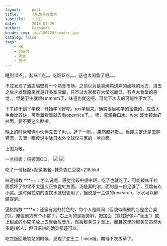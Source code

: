 ```yaml
---
layout:     post
title:      7月29号在港大
subtitle:   一兰🤪
date:       2018-07-29
author:     Fernando
header-img: img/180729/header.jpg
catalog: false
tags:
    - HK
    - 碎碎念
    - 美食
    - 旅行
---
```



睡到10点。。起床11点。。吃饭12点。。。这也太闲鱼了吧。。。

不过发现了酒店隔壁有一个熟食市场，之前以为是卖烤鸭烧鸡的卤味的地方，进去之后才发现原来就是好多家店面，只不过大家都在大堂吃而已，有点大食堂的感觉。。但是卫生就很emmmm了，味道也就这吧，可能下次去的可能性不大了。

下午终于到了学校，开始学习好吧。ros学起来。确实很当初学的蛮像的，应该入手会比较快，可看着看着就去看openrice了。。哇，真滴吞口水，woc 波士顿龙虾拉面，要不要这么酷啦。

晚上的时候和俩小伙伴先去了ifc。。逛了一圈。。果然都好贵。。当即决定还是去铜锣湾，去溜一眼传说中除日本外全球仅三家的一兰拉面。

上图为敬。

一兰拉面：铜锣湾C口。
![](https://ws3.sinaimg.cn/large/006tKfTcgy1g0n7v5a6ibj31400u0e82.jpg)
![](https://ws3.sinaimg.cn/large/006tKfTcgy1g0n7v7hu1vj31410u0avb.jpg)


吃了一份标配+配菜套餐+抹茶杏仁豆腐=218 hkd

味道指数 ***==：怎么说呢，感觉比较中规中矩，吃了也就吃了，可能被味千拉面惯坏了的胃不太适应正宗霓虹拉面。汤是真的浓，面的量一份足够了，豆腐有点小腻。这时候左边的直饮水就很管用了，据说是一兰做的research，冰水可以解腻提鲜。

逼格指数 ****=：还蛮有霓虹特色的，每个人是隔间（但貌似隔壁的店是坐合桌的），座位前方有个小帘子，右上角的是服务铃，把加面（霓虹好像叫“替玉”）或上甜点的小碟子放上去就会放音乐，然后服务员才呈上，而且这里的服务员虽然大多是HK人，但日语讲的确实都还可以。

吃完饭回地铁站的时候，发现了蛇王二！nice哦，期待下次拔草了。